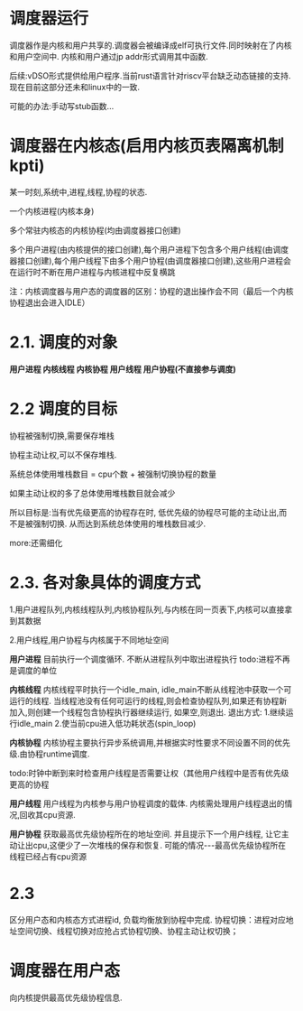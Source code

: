 # 调度器运行
调度器作是内核和用户共享的.调度器会被编译成elf可执行文件.同时映射在了内核和用户空间中. 内核和用户通过jp addr形式调用其中函数.


后续:vDSO形式提供给用户程序.当前rust语言针对riscv平台缺乏动态链接的支持.现在目前这部分还未和linux中的一致.

可能的办法:手动写stub函数...

# 调度器在内核态(启用内核页表隔离机制 kpti)

某一时刻,系统中,进程,线程,协程的状态.

一个内核进程(内核本身)

多个常驻内核态的内核协程(均由调度器接口创建)

多个用户进程(由内核提供的接口创建),每个用户进程下包含多个用户线程(由调度器接口创建),每个用户线程下由多个用户协程(由调度器接口创建),这些用户进程会在运行时不断在用户进程与内核进程中反复横跳

注：内核调度器与用户态的调度器的区别：协程的退出操作会不同（最后一个内核协程退出会进入IDLE）

# 2.1. 调度的对象

**用户进程 内核线程 内核协程 用户线程 用户协程(不直接参与调度)**


# 2.2 调度的目标

协程被强制切换,需要保存堆栈

协程主动让权,可以不保存堆栈.

系统总体使用堆栈数目 = cpu个数 + 被强制切换协程的数量

如果主动让权的多了总体使用堆栈数目就会减少

所以目标是:当有优先级更高的协程存在时, 低优先级的协程尽可能的主动让出,而不是被强制切换. 从而达到系统总体使用的堆栈数目减少.


more:还需细化

# 2.3. 各对象具体的调度方式

1.用户进程队列,内核线程队列,内核协程队列,与内核在同一页表下,内核可以直接拿到其数据

2.用户线程,用户协程与内核属于不同地址空间


**用户进程**
目前执行一个调度循环. 不断从进程队列中取出进程执行
todo:进程不再是调度的单位

**内核线程**
内核线程平时执行一个idle_main,  idle_main不断从线程池中获取一个可运行的线程.
当线程池没有任何可运行的线程,则会检查协程队列,如果还有协程新加入,则创建一个线程包含协程执行器继续运行, 如果空,则退出.
退出方式:
1.继续运行idle_main
2.使当前cpu进入低功耗状态(spin_loop)

**内核协程**
内核协程主要执行异步系统调用,并根据实时性要求不同设置不同的优先级.由协程runtime调度.

todo:时钟中断到来时检查用户线程是否需要让权（其他用户线程中是否有优先级更高的协程

**用户线程**
用户线程为内核参与用户协程调度的载体. 内核需处理用户线程退出的情况,回收其cpu资源.

**用户协程**
获取最高优先级协程所在的地址空间. 并且提示下一个用户线程, 让它主动让出cpu,这便少了一次堆栈的保存和恢复.  可能的情况---最高优先级协程所在线程已经占有cpu资源



# 2.3 
区分用户态和内核态方式进程id,
负载均衡放到协程中完成.
协程切换：进程对应地址空间切换、线程切换对应抢占式协程切换、协程主动让权切换；


# 调度器在用户态

向内核提供最高优先级协程信息.
